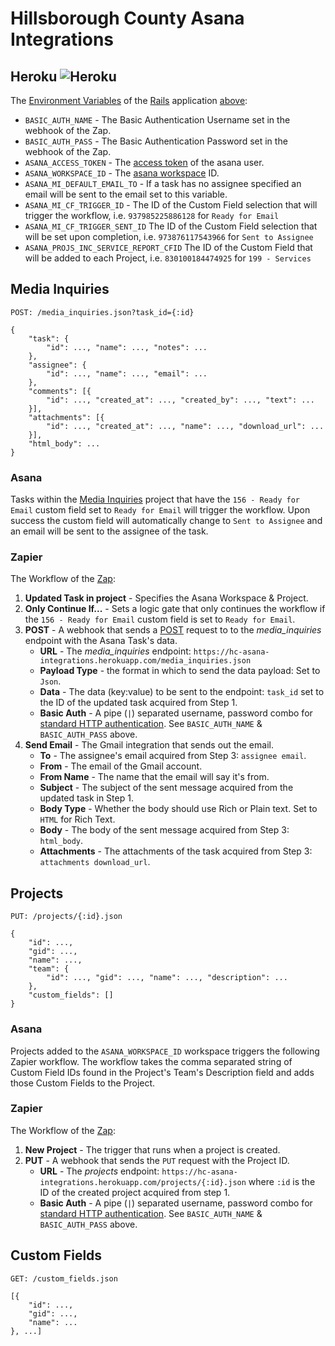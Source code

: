 # Hillsborough County Asana Integrations

## Heroku ![Heroku](https://heroku-badge.herokuapp.com/?app=hc-asana-integrations)

The [Environment Variables](https://devcenter.heroku.com/articles/config-vars) of the [Rails](https://rubyonrails.org/) application [above](#):

* `BASIC_AUTH_NAME` - The Basic Authentication Username set in the webhook of the Zap.
* `BASIC_AUTH_PASS` - The Basic Authentication Password set in the webhook of the Zap.
* `ASANA_ACCESS_TOKEN` - The [access token](https://asana.com/guide/help/api/api#gl-access-tokens) of the asana user.
* `ASANA_WORKSPACE_ID` - The [asana workspace](https://asana.com/guide/help/workspaces/basics#gl-what-is-workspace) ID.
* `ASANA_MI_DEFAULT_EMAIL_TO` - If a task has no assignee specified an email will be sent to the email set to this variable.
* `ASANA_MI_CF_TRIGGER_ID` - The ID of the Custom Field selection that will trigger the workflow, i.e. `937985225886128` for `Ready for Email`
* `ASANA_MI_CF_TRIGGER_SENT_ID` The ID of the Custom Field selection that will be set upon completion, i.e. `973876117543966` for `Sent to Assignee`
* `ASANA_PROJS_INC_SERVICE_REPORT_CFID` The ID of the Custom Field that will be added to each Project, i.e. `830100184474925` for `199 - Services`

## Media Inquiries

`POST: /media_inquiries.json?task_id={:id}`

```
{
    "task": {
        "id": ..., "name": ..., "notes": ...
    },
    "assignee": {
        "id": ..., "name": ..., "email": ...
    },
    "comments": [{
        "id": ..., "created_at": ..., "created_by": ..., "text": ...
    }],
    "attachments": [{
        "id": ..., "created_at": ..., "name": ..., "download_url": ...
    }],
    "html_body": ...
}
```

### Asana

Tasks within the [Media Inquiries](https://app.asana.com/0/823353078566958/823353078566958) project that have the `156 - Ready for Email` custom field set to `Ready for Email` will trigger the workflow. Upon success the custom field will automatically change to `Sent to Assignee` and an email will be sent to the assignee of the task.

### Zapier

The Workflow of the [Zap](https://zapier.com/app/editor/47959560/overview):

1. __Updated Task in project__ - Specifies the Asana Workspace & Project.
2.  __Only Continue If...__ - Sets a logic gate that only continues the workflow if the `156 - Ready for Email` custom field is set to `Ready for Email`.
3.  __POST__ - A webhook that sends a [POST](https://developer.mozilla.org/en-US/docs/Web/HTTP/Methods/POST) request to to the _media_inquiries_ endpoint with the Asana Task's data.
    * __URL__ - The _media_inquiries_ endpoint:  `https://hc-asana-integrations.herokuapp.com/media_inquiries.json`
    * __Payload Type__ - the format in which to send the data payload: Set to `Json`.
    * __Data__ - The data (key:value) to be sent to the endpoint: `task_id` set to the ID of the updated task acquired from Step 1.
    * __Basic Auth__ - A pipe (`|`) separated username, password combo for [standard HTTP authentication](https://developer.mozilla.org/en-US/docs/Web/HTTP/Authentication). See `BASIC_AUTH_NAME` & `BASIC_AUTH_PASS` above.
4. __Send Email__ - The Gmail integration that sends out the email.
    * __To__ - The assignee's email acquired from Step 3: `assignee email`.
    * __From__ - The email of the Gmail account.
    * __From Name__ - The name that the email will say it's from.
    * __Subject__ - The subject of the sent message acquired from the updated task in Step 1.
    * __Body Type__ - Whether the body should use Rich or Plain text. Set to `HTML` for Rich Text.
    * __Body__ - The body of the sent message acquired from Step 3: `html_body`.
    * __Attachments__ - The attachments of the task acquired from Step 3: `attachments download_url`.

## Projects

`PUT: /projects/{:id}.json`

```
{
    "id": ...,
    "gid": ...,
    "name": ...,
    "team": {
        "id": ..., "gid": ..., "name": ..., "description": ...
    },
    "custom_fields": []
}
```

### Asana

Projects added to the `ASANA_WORKSPACE_ID` workspace triggers the following Zapier workflow. The workflow takes the comma separated string of Custom Field IDs found in the Project's Team's Description field and adds those Custom Fields to the Project.

### Zapier

The Workflow of the [Zap](https://zapier.com/app/editor/49997256/overview):

1. __New Project__ - The trigger that runs when a project is created.
2. __PUT__ - A webhook that sends the `PUT` request with the Project ID.
    * __URL__ - The _projects_ endpoint: `https://hc-asana-integrations.herokuapp.com/projects/{:id}.json` where `:id` is the ID of the created project acquired from step 1.
    * __Basic Auth__ - A pipe (`|`) separated username, password combo for [standard HTTP authentication](https://developer.mozilla.org/en-US/docs/Web/HTTP/Authentication). See `BASIC_AUTH_NAME` & `BASIC_AUTH_PASS` above.

## Custom Fields

`GET: /custom_fields.json`

```
[{
    "id": ...,
    "gid": ...,
    "name": ...
}, ...]
```
